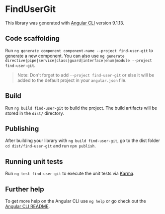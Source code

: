 # FindUserGit

This library was generated with [Angular CLI](https://github.com/angular/angular-cli) version 9.1.13.

## Code scaffolding

Run `ng generate component component-name --project find-user-git` to generate a new component. You can also use `ng generate directive|pipe|service|class|guard|interface|enum|module --project find-user-git`.
> Note: Don't forget to add `--project find-user-git` or else it will be added to the default project in your `angular.json` file. 

## Build

Run `ng build find-user-git` to build the project. The build artifacts will be stored in the `dist/` directory.

## Publishing

After building your library with `ng build find-user-git`, go to the dist folder `cd dist/find-user-git` and run `npm publish`.

## Running unit tests

Run `ng test find-user-git` to execute the unit tests via [Karma](https://karma-runner.github.io).

## Further help

To get more help on the Angular CLI use `ng help` or go check out the [Angular CLI README](https://github.com/angular/angular-cli/blob/master/README.md).
